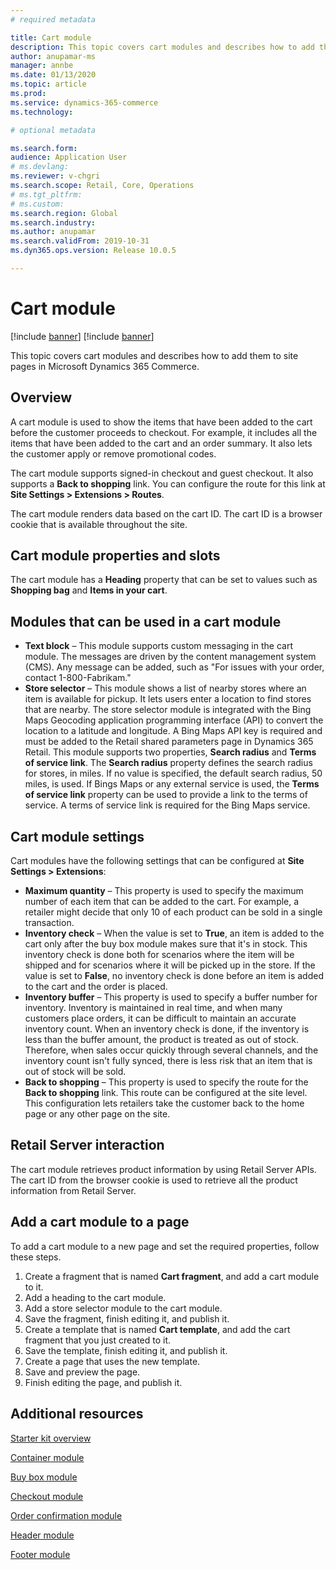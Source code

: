 ```yaml
---
# required metadata

title: Cart module
description: This topic covers cart modules and describes how to add them to site pages in Microsoft Dynamics 365 Commerce.
author: anupamar-ms
manager: annbe
ms.date: 01/13/2020
ms.topic: article
ms.prod: 
ms.service: dynamics-365-commerce
ms.technology: 

# optional metadata

ms.search.form:  
audience: Application User
# ms.devlang: 
ms.reviewer: v-chgri
ms.search.scope: Retail, Core, Operations
# ms.tgt_pltfrm: 
# ms.custom: 
ms.search.region: Global
ms.search.industry: 
ms.author: anupamar
ms.search.validFrom: 2019-10-31
ms.dyn365.ops.version: Release 10.0.5

---
```


# Cart module

[!include [banner](includes/preview-banner.md)]
[!include [banner](includes/banner.md)]

This topic covers cart modules and describes how to add them to site pages in Microsoft Dynamics 365 Commerce.

## Overview

A cart module is used to show the items that have been added to the cart before the customer proceeds to checkout. For example, it includes all the items that have been added to the cart and an order summary. It also lets the customer apply or remove promotional codes.

The cart module supports signed-in checkout and guest checkout. It also supports a **Back to shopping** link. You can configure the route for this link at **Site Settings \> Extensions \> Routes**.

The cart module renders data based on the cart ID. The cart ID is a browser cookie that is available throughout the site.

## Cart module properties and slots

The cart module has a **Heading** property that can be set to values such as **Shopping bag** and **Items in your cart**. 

## Modules that can be used in a cart module

- **Text block** – This module supports custom messaging in the cart module. The messages are driven by the content management system (CMS). Any message can be added, such as "For issues with your order, contact 1-800-Fabrikam."
- **Store selector** – This module shows a list of nearby stores where an item is available for pickup. It lets users enter a location to find stores that are nearby. The store selector module is integrated with the Bing Maps Geocoding application programming interface (API) to convert the location to a latitude and longitude. A Bing Maps API key is required and must be added to the Retail shared parameters page in Dynamics 365 Retail. This module supports two properties, **Search radius** and **Terms of service link**. The **Search radius** property defines the search radius for stores, in miles. If no value is specified, the default search radius, 50 miles, is used. If Bings Maps or any external service is used, the **Terms of service link** property can be used to provide a link to the terms of service. A terms of service link is required for the Bing Maps service. 

## Cart module settings

Cart modules have the following settings that can be configured at **Site Settings \> Extensions**:

- **Maximum quantity** – This property is used to specify the maximum number of each item that can be added to the cart. For example, a retailer might decide that only 10 of each product can be sold in a single transaction.
- **Inventory check** – When the value is set to **True**, an item is added to the cart only after the buy box module makes sure that it's in stock. This inventory check is done both for scenarios where the item will be shipped and for scenarios where it will be picked up in the store. If the value is set to **False**, no inventory check is done before an item is added to the cart and the order is placed.
- **Inventory buffer** – This property is used to specify a buffer number for inventory. Inventory is maintained in real time, and when many customers place orders, it can be difficult to maintain an accurate inventory count. When an inventory check is done, if the inventory is less than the buffer amount, the product is treated as out of stock. Therefore, when sales occur quickly through several channels, and the inventory count isn't fully synced, there is less risk that an item that is out of stock will be sold.
- **Back to shopping** – This property is used to specify the route for the **Back to shopping** link. This route can be configured at the site level. This configuration lets retailers take the customer back to the home page or any other page on the site.

## Retail Server interaction

The cart module retrieves product information by using Retail Server APIs. The cart ID from the browser cookie is used to retrieve all the product information from Retail Server.

## Add a cart module to a page

To add a cart module to a new page and set the required properties, follow these steps.

1. Create a fragment that is named **Cart fragment**, and add a cart module to it.
1. Add a heading to the cart module.
1. Add a store selector module to the cart module.
1. Save the fragment, finish editing it, and publish it.
1. Create a template that is named **Cart template**, and add the cart fragment that you just created to it.
1. Save the template, finish editing it, and publish it.
1. Create a page that uses the new template.
1. Save and preview the page.
1. Finish editing the page, and publish it.

## Additional resources

[Starter kit overview](starter-kit-overview.md)

[Container module](add-container-module.md)

[Buy box module](add-buy-box.md)

[Checkout module](add-checkout-module.md)

[Order confirmation module](order-confirmation-module.md)

[Header module](author-header-module.md)

[Footer module](author-footer-module.md)
